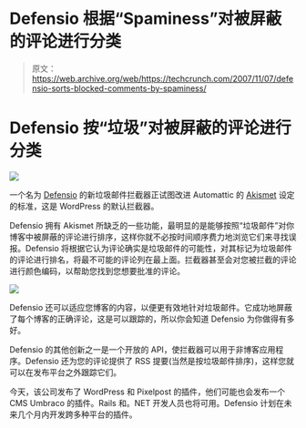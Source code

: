 # Defensio 根据“Spaminess”对被屏蔽的评论进行分类

> 原文：<https://web.archive.org/web/https://techcrunch.com/2007/11/07/defensio-sorts-blocked-comments-by-spaminess/>

# Defensio 按“垃圾”对被屏蔽的评论进行分类

[![](img/6d760b70fadef9b9924af3d339783e1f.png)](https://web.archive.org/web/20221007033434/http://www.defensio.com/)

一个名为 [Defensio](https://web.archive.org/web/20221007033434/http://www.defensio.com/) 的新垃圾邮件拦截器正试图改进 Automattic 的 [Akismet](https://web.archive.org/web/20221007033434/http://akismet.com/) 设定的标准，这是 WordPress 的默认拦截器。

Defensio 拥有 Akismet 所缺乏的一些功能，最明显的是能够按照“垃圾邮件”对你博客中被屏蔽的评论进行排序，这样你就不必按时间顺序费力地浏览它们来寻找误报。Defensio 将根据它认为评论确实是垃圾邮件的可能性，对其标记为垃圾邮件的评论进行排名，将最不可能的评论列在最上面。拦截器甚至会对您被拦截的评论进行颜色编码，以帮助您找到您想要批准的评论。

[![](img/d4a1d2f9c8d3e17cc067979a25dca241.png)](https://web.archive.org/web/20221007033434/https://beta.techcrunch.com/wp-content/uploads/2007/11/defensio_shot.png)

Defensio 还可以适应您博客的内容，以便更有效地针对垃圾邮件。它成功地屏蔽了每个博客的正确评论，这是可以跟踪的，所以你会知道 Defensio 为你做得有多好。

Defensio 的其他创新之一是一个开放的 API，使拦截器可以用于非博客应用程序。Defensio 还为您的评论提供了 RSS 提要(当然是按垃圾邮件排序)，这样您就可以在发布平台之外跟踪它们。

今天，该公司发布了 WordPress 和 Pixelpost 的插件，他们可能也会发布一个 CMS Umbraco 的插件。Rails 和。NET 开发人员也将可用。Defensio 计划在未来几个月内开发跨多种平台的插件。